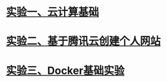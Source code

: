 # [实验一、云计算基础](https://github.com/91kennyS/CLOUDCOMPUTING/blob/master/docs/%E5%AE%9E%E9%AA%8C%E4%B8%80.md)



# [实验二、基于腾讯云创建个人网站](https://github.com/91kennyS/CLOUDCOMPUTING/blob/master/docs/实验二.md)



# [实验三、Docker基础实验](https://github.com/91kennyS/CLOUDCOMPUTING/blob/master/docs/实验三.md)

